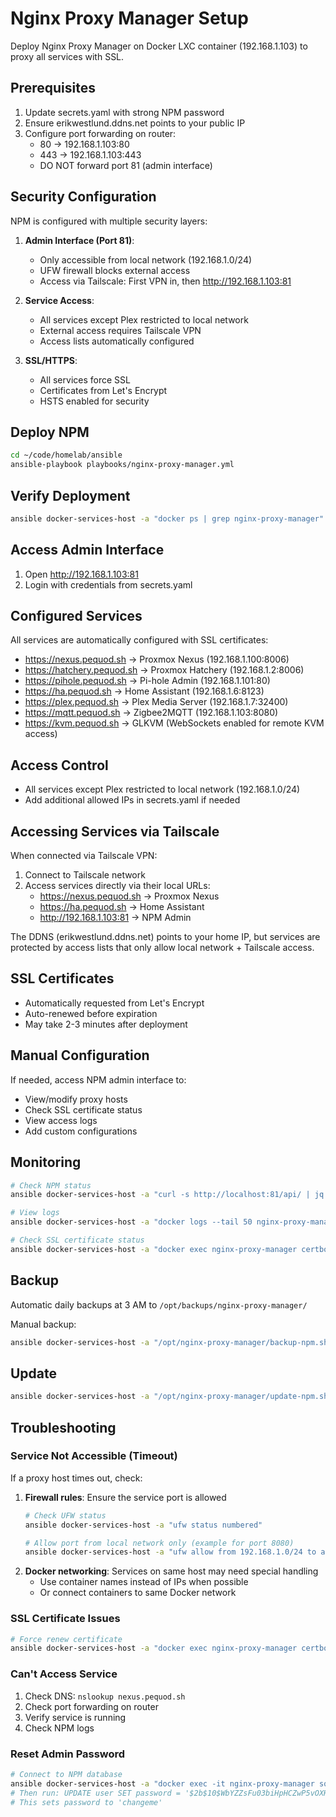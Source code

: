 # Nginx Proxy Manager Setup

Deploy Nginx Proxy Manager on Docker LXC container (192.168.1.103) to proxy all services with SSL.

## Prerequisites

1. Update secrets.yaml with strong NPM password
2. Ensure erikwestlund.ddns.net points to your public IP
3. Configure port forwarding on router:
   - 80 → 192.168.1.103:80
   - 443 → 192.168.1.103:443
   - DO NOT forward port 81 (admin interface)

## Security Configuration

NPM is configured with multiple security layers:

1. **Admin Interface (Port 81)**:
   - Only accessible from local network (192.168.1.0/24)
   - UFW firewall blocks external access
   - Access via Tailscale: First VPN in, then http://192.168.1.103:81

2. **Service Access**:
   - All services except Plex restricted to local network
   - External access requires Tailscale VPN
   - Access lists automatically configured

3. **SSL/HTTPS**:
   - All services force SSL
   - Certificates from Let's Encrypt
   - HSTS enabled for security

## Deploy NPM

```bash
cd ~/code/homelab/ansible
ansible-playbook playbooks/nginx-proxy-manager.yml
```

## Verify Deployment

```bash
ansible docker-services-host -a "docker ps | grep nginx-proxy-manager"
```

## Access Admin Interface

1. Open http://192.168.1.103:81
2. Login with credentials from secrets.yaml

## Configured Services

All services are automatically configured with SSL certificates:

- https://nexus.pequod.sh → Proxmox Nexus (192.168.1.100:8006)
- https://hatchery.pequod.sh → Proxmox Hatchery (192.168.1.2:8006)
- https://pihole.pequod.sh → Pi-hole Admin (192.168.1.101:80)
- https://ha.pequod.sh → Home Assistant (192.168.1.6:8123)
- https://plex.pequod.sh → Plex Media Server (192.168.1.7:32400)
- https://mqtt.pequod.sh → Zigbee2MQTT (192.168.1.103:8080)
- https://kvm.pequod.sh → GLKVM (WebSockets enabled for remote KVM access)

## Access Control

- All services except Plex restricted to local network (192.168.1.0/24)
- Add additional allowed IPs in secrets.yaml if needed

## Accessing Services via Tailscale

When connected via Tailscale VPN:
1. Connect to Tailscale network
2. Access services directly via their local URLs:
   - https://nexus.pequod.sh → Proxmox Nexus
   - https://ha.pequod.sh → Home Assistant
   - http://192.168.1.103:81 → NPM Admin

The DDNS (erikwestlund.ddns.net) points to your home IP, but services are protected by access lists that only allow local network + Tailscale access.

## SSL Certificates

- Automatically requested from Let's Encrypt
- Auto-renewed before expiration
- May take 2-3 minutes after deployment

## Manual Configuration

If needed, access NPM admin interface to:
- View/modify proxy hosts
- Check SSL certificate status
- View access logs
- Add custom configurations

## Monitoring

```bash
# Check NPM status
ansible docker-services-host -a "curl -s http://localhost:81/api/ | jq .status"

# View logs
ansible docker-services-host -a "docker logs --tail 50 nginx-proxy-manager"

# Check SSL certificate status
ansible docker-services-host -a "docker exec nginx-proxy-manager certbot certificates"
```

## Backup

Automatic daily backups at 3 AM to `/opt/backups/nginx-proxy-manager/`

Manual backup:
```bash
ansible docker-services-host -a "/opt/nginx-proxy-manager/backup-npm.sh"
```

## Update

```bash
ansible docker-services-host -a "/opt/nginx-proxy-manager/update-npm.sh"
```

## Troubleshooting

### Service Not Accessible (Timeout)
If a proxy host times out, check:
1. **Firewall rules**: Ensure the service port is allowed
   ```bash
   # Check UFW status
   ansible docker-services-host -a "ufw status numbered"
   
   # Allow port from local network only (example for port 8080)
   ansible docker-services-host -a "ufw allow from 192.168.1.0/24 to any port 8080"
   ```
2. **Docker networking**: Services on same host may need special handling
   - Use container names instead of IPs when possible
   - Or connect containers to same Docker network

### SSL Certificate Issues
```bash
# Force renew certificate
ansible docker-services-host -a "docker exec nginx-proxy-manager certbot renew --force-renewal"
```

### Can't Access Service
1. Check DNS: `nslookup nexus.pequod.sh`
2. Check port forwarding on router
3. Verify service is running
4. Check NPM logs

### Reset Admin Password
```bash
# Connect to NPM database
ansible docker-services-host -a "docker exec -it nginx-proxy-manager sqlite3 /data/database.sqlite"
# Then run: UPDATE user SET password = '$2b$10$WbYZZsFu03biHpHCZwP5vOXHgMfIFPDtZrKvj4KqCkzqBCSHAKj.a' WHERE email = 'admin@pequod.sh';
# This sets password to 'changeme'
```